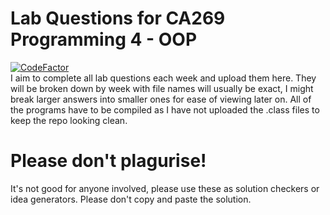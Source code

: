 # Lab Questions for CA269 Programming 4 - OOP
[![CodeFactor](https://www.codefactor.io/repository/github/benji2512/ca269-programming-4/badge)](https://www.codefactor.io/repository/github/benji2512/ca269-programming-4) <br/>
I aim to complete all lab questions each week and upload them here.
They will be broken down by week with file names will usually be exact, I might break larger answers into smaller ones for ease of viewing later on.
All of the programs have to be compiled as I have not uploaded the .class files to keep the repo looking clean.
# Please don't plagurise! 
It's not good for anyone involved, please use these as solution checkers or idea generators. Please don't copy and paste the solution.

